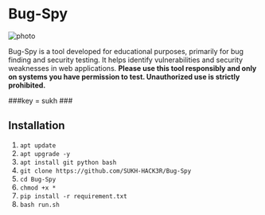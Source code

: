 # Bug-Spy

![photo](https://ibb.co/qmLzyjC)

Bug-Spy is a tool developed for educational purposes, primarily for bug finding and security testing. It helps identify vulnerabilities and security weaknesses in web applications. **Please use this tool responsibly and only on systems you have permission to test. Unauthorized use is strictly prohibited.**

###key = sukh ###
## Installation

1. ` apt update `
2. ` apt upgrade -y `
3. ` apt install git python bash `
4. ` git clone https://github.com/SUKH-HACK3R/Bug-Spy `
5. ` cd Bug-Spy `
6. ` chmod +x * `
7. ` pip install -r requirement.txt `
8. ` bash run.sh `
